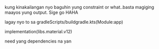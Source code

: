 kung kinakailangan nyo baguhin yung constraint or what..basta magiging maayos yung output. Sige go HAHA 

lagay nyo to sa gradleScripts/buildgradle.kts(Module:app)

implementation(libs.material.v12)

need yang dependencies na yan

